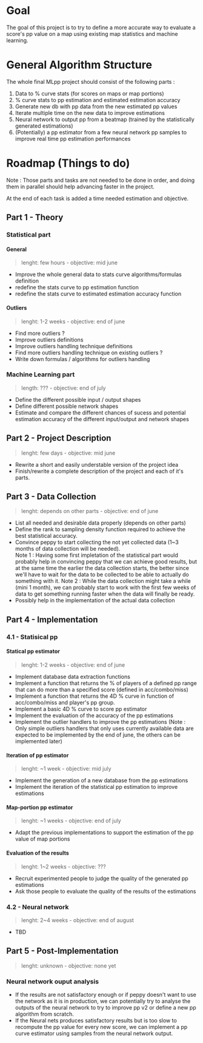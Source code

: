 # Goal
The goal of this project is to try to define a more accurate way to evaluate a score's pp value on a map using existing map statistics and machine learning.


# General Algorithm Structure
The whole final MLpp project should consist of the following parts :
1. Data to % curve stats (for scores on maps or map portions)
2. % curve stats to pp estimation and estimated estimation accuracy
3. Generate new db with pp data from the new estimated pp values
4. Iterate multiple time on the new data to improve estimations
6. Neural network to output pp from a beatmap (trained by the statistically generated estimations)
7. (Potentially) a pp estimator from a few neural network pp samples to improve real time pp estimation performances


# Roadmap (Things to do)
Note : Those parts and tasks are not needed to be done in order, and doing them in parallel should help advancing faster in the project.

At the end of each task is added a time needed estimation and objective.

## Part 1 - Theory

### Statistical part
#### General
> lenght: few hours - objective: mid june
- Improve the whole general data to stats curve algorithms/formulas definition
- redefine the stats curve to pp estimation function
- redefine the stats curve to estimated estimation accuracy function

#### Outliers
> lenght: 1-2 weeks - objective: end of june
- Find more outliers ?
- Improve outliers definitions
- Improve outliers handling technique definitions
- Find more outliers handling technique on existing outliers ?
- Write down formulas / algorithms for outliers handling

### Machine Learning part
> length: ??? - objective: end of july
- Define the different possible input / output shapes
- Define different possible network shapes
- Estimate and compare the different chances of sucess and potential estimation accuracy of the different input/output and network shapes


## Part 2 - Project Description
> lenght: few days - objective: mid june
- Rewrite a short and easily understable version of the project idea
- Finish/rewrite a complete description of the project and each of it's parts.


## Part 3 - Data Collection
> lenght: depends on other parts - objective: end of june
- List all needed and desirable data properly (depends on other parts)
- Define the rank to sampling density function required to achieve the best statistical accuracy.
- Convince peppy to start collecting the not yet collected data (1~3 months of data collection will be needed).  
Note 1 : Having some first impletation of the statistical part would probably help in convincing peppy that we can achieve good results, but at the same time the earlier the data collection starts, the better since we'll have to wait for the data to be collected to be able to actually do something with it.
Note 2 : While the data collection might take a while (mini 1 month), we can probably start to work with the first few weeks of data to get something running faster when the data will finally be ready.
- Possibly help in the implementation of the actual data collection


## Part 4 - Implementation
### 4.1 - Statisical pp
#### Statical pp estimator
> lenght: 1-2 weeks - objective: end of june
- Implement database data extraction functions
- Implement a function that returns the % of players of a defined pp range that can do more than a specified score (defined in acc/combo/miss)
- Implement a function that returns the 4D % curve in function of acc/combo/miss and player's pp group.
- Implement a basic 4D % curve to score pp estimator
- Implement the evaluation of the accuracy of the pp estimations
- Implement the outlier handlers to improve the pp estimations (Note : Only simple outliers handlers that only uses currently available data are expected to be implemented by the end of june, the others can be implemented later)
#### Iteration of pp estimator
> lenght: ~1 week - objective: mid july
- Implement the generation of a new database from the pp estimations
- Implement the iteration of the statistical pp estimation to improve estimations
#### Map-portion pp estimator
> lenght: ~1 weeks - objective: end of july
- Adapt the previous implementations to support the estimation of the pp value of map portions
#### Evaluation of the results
> lenght: 1~2 weeks - objective: ???
- Recruit experimented people to judge the quality of the generated pp estimations
- Ask those people to evaluate the quality of the results of the estimations


### 4.2 - Neural network
> lenght: 2~4 weeks - objective: end of august
- TBD


## Part 5 - Post-Implementation
> lenght: unknown - objective: none yet
### Neural network ouput analysis
- If the results are not satisfactory enough or if peppy doesn't want to use the network as it is in production, we can potentially try to analyse the outputs of the neural network to try to improve pp v2 or define a new pp algorithm from scratch.
- If the Neural nets produces satisfactory results but is too slow to recompute the pp value for every new score, we can implement a pp curve estimator using samples from the neural network output.

